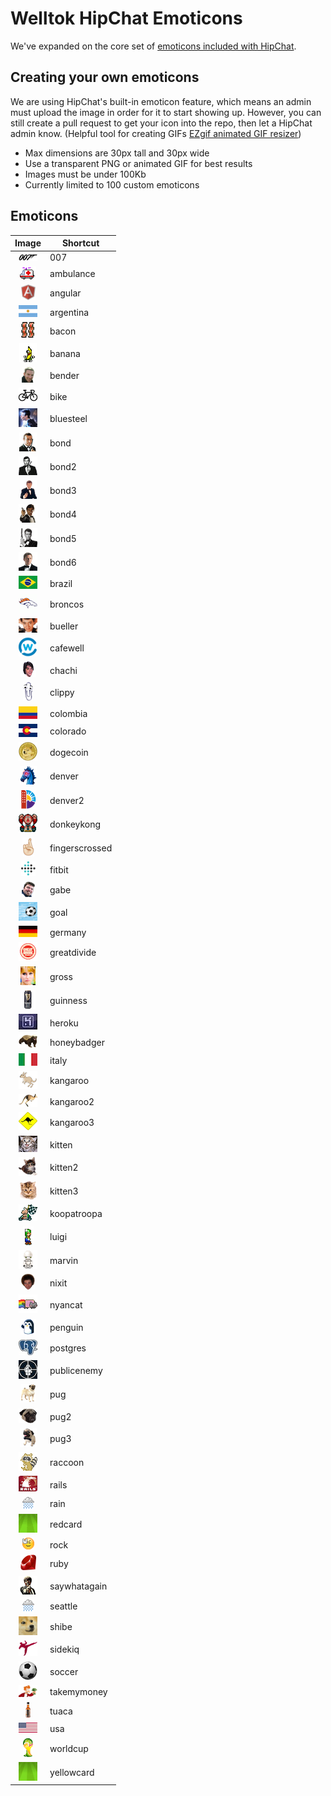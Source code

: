 # Welltok HipChat Emoticons

We've expanded on the core set of [emoticons included with HipChat](http://hipchat-emoticons.nyh.name).

## Creating your own emoticons

We are using HipChat's built-in emoticon feature, which means an admin must upload the image in order for it to start showing up. However, you can still create a pull request to get your icon into the repo, then let a HipChat admin know. (Helpful tool for creating GIFs [EZgif animated GIF resizer](http://ezgif.com/resize))

* Max dimensions are 30px tall and 30px wide
* Use a transparent PNG or animated GIF for best results
* Images must be under 100Kb
* Currently limited to 100 custom emoticons

## Emoticons

| Image                                           | Shortcut        |
| :---------------------------------------------: | --------------- |
| ![007](emoticons/007.png)                       | 007             |
| ![ambulance](emoticons/ambulance.gif)           | ambulance       |
| ![angular](emoticons/angular.png)               | angular         |
| ![argentina](emoticons/argentina.png)           | argentina       |
| ![bacon](emoticons/bacon.png)                   | bacon           |
| ![banana](emoticons/banana.gif)                 | banana          |
| ![bender](emoticons/bender.png)                 | bender          |
| ![bike](emoticons/bike.png)                     | bike            |
| ![bluesteel](emoticons/bluesteel.gif)           | bluesteel       |
| ![bond](emoticons/bond.png)                     | bond            |
| ![bond2](emoticons/bond2.png)                   | bond2           |
| ![bond3](emoticons/bond3.png)                   | bond3           |
| ![bond4](emoticons/bond4.png)                   | bond4           |
| ![bond5](emoticons/bond5.png)                   | bond5           |
| ![bond6](emoticons/bond6.png)                   | bond6           |
| ![brazil](emoticons/brazil.png)                 | brazil          |
| ![broncos](emoticons/broncos.png)               | broncos         |
| ![bueller](emoticons/bueller.png)               | bueller         |
| ![cafewell](emoticons/cafewell.png)             | cafewell        |
| ![chachi](emoticons/chachi.png)                 | chachi          |
| ![clippy](emoticons/clippy.png)                 | clippy          |
| ![colombia](emoticons/colombia.png)             | colombia        |
| ![colorado](emoticons/colorado.png)             | colorado        |
| ![dogecoin](emoticons/dogecoin.png)             | dogecoin        |
| ![denver](emoticons/denver.png)                 | denver          |
| ![denver2](emoticons/denver2.png)               | denver2         |
| ![donkeykong](emoticons/donkeykong.gif)         | donkeykong      |
| ![fingerscrossed](emoticons/fingerscrossed.png) | fingerscrossed  |
| ![fitbit](emoticons/fitbit.png)                 | fitbit          |
| ![gabe](emoticons/gabe.png)                     | gabe            |
| ![goal](emoticons/goal.gif)                     | goal            |
| ![germany](emoticons/germany.png)               | germany         |
| ![greatdivide](emoticons/greatdivide.png)       | greatdivide     |
| ![gross](emoticons/gross.gif)                   | gross           |
| ![guinness](emoticons/guinness.png)             | guinness        |
| ![heroku](emoticons/heroku.png)                 | heroku          |
| ![honeybadger](emoticons/honeybadger.png)       | honeybadger     |
| ![italy](emoticons/italy.png)                   | italy           |
| ![kangaroo](emoticons/kangaroo.png)             | kangaroo        |
| ![kangaroo2](emoticons/kangaroo2.png)           | kangaroo2       |
| ![kangaroo3](emoticons/kangaroo3.png)           | kangaroo3       |
| ![kitten](emoticons/kitten.png)                 | kitten          |
| ![kitten2](emoticons/kitten2.png)               | kitten2         |
| ![kitten3](emoticons/kitten3.png)               | kitten3         |
| ![koopatroopa](emoticons/koopatroopa.gif)       | koopatroopa     |
| ![luigi](emoticons/luigi.gif)                   | luigi           |
| ![marvin](emoticons/marvin.png)                 | marvin          |
| ![nixit](emoticons/nixit.png)                   | nixit           |
| ![nyancat](emoticons/nyancat.gif)               | nyancat         |
| ![penguin](emoticons/penguin.gif)               | penguin         |
| ![postgres](emoticons/postgres.png)             | postgres        |
| ![publicenemy](emoticons/publicenemy.png)       | publicenemy     |
| ![pug](emoticons/pug.png)                       | pug             |
| ![pug2](emoticons/pug2.png)                     | pug2            |
| ![pug3](emoticons/pug3.png)                     | pug3            |
| ![raccoon](emoticons/raccoon.gif)               | raccoon         |
| ![rails](emoticons/rails.png)                   | rails           |
| ![rain](emoticons/rain.gif)                     | rain            |
| ![redcard](emoticons/redcard.gif)               | redcard         |
| ![rock](emoticons/rock.gif)                     | rock            |
| ![ruby](emoticons/ruby.png)                     | ruby            |
| ![saywhatagain](emoticons/saywhatagain.png)     | saywhatagain    |
| ![seattle](emoticons/seattle.gif)               | seattle         |
| ![shibe](emoticons/shibe.gif)                   | shibe           |
| ![sidekiq](emoticons/sidekiq.png)               | sidekiq         |
| ![soccer](emoticons/soccer.png)                 | soccer          |
| ![takemymoney](emoticons/takemymoney.png)       | takemymoney     |
| ![tuaca](emoticons/tuaca.png)                   | tuaca           |
| ![usa](emoticons/usa.png)                       | usa             |
| ![worldcup](emoticons/worldcup.png)             | worldcup        |
| ![yellowcard](emoticons/yellowcard.gif)         | yellowcard      |
